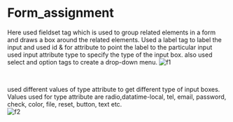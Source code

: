 # Form_assignment

Here used  fieldset tag which is used to group related elements in a form and draws a box around the related elements.
Used a label tag to label the input and used id & for attribute to point the label to the particular input used input attribute type to specify the type of the input box. also used 
select and option tags to create a drop-down menu.
![f1](https://github.com/jaitensahu/Form_assignment/assets/127736781/036273a9-90bc-4181-8de3-122af9506dfe)

<br>

used different values of type attribute to get different type of input boxes. Values used for type attribute are radio,datatime-local, tel, email, password, check, color, file, reset, button, text etc.
<br>
![f2](https://github.com/jaitensahu/Form_assignment/assets/127736781/7e4d2b9a-c3d8-40ac-a8c2-474bc8f5b386)
